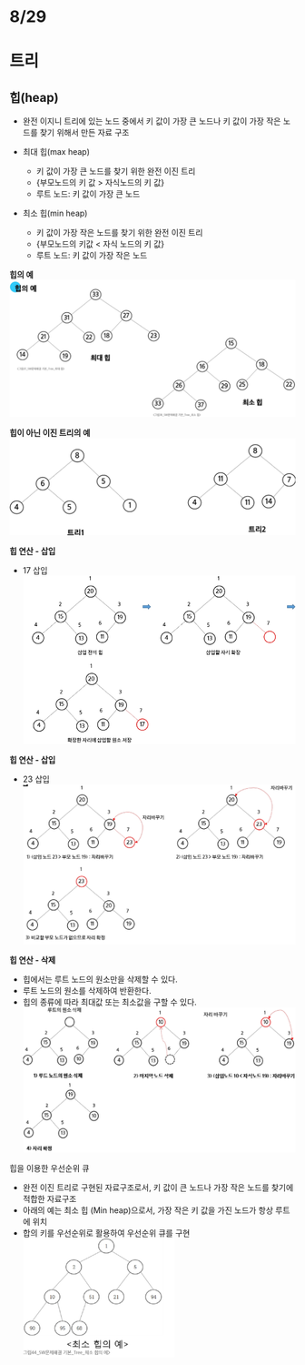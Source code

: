 # 8/29

# 트리

## 힙(heap)
- 완전 이지니 트리에 있는 노드 중에서 키 값이 가장 큰 노드나 키 값이 가장 작은 노드를 찾기 위해서 만든 자료 구조

- 최대 힙(max heap)
  - 키 값이 가장 큰 노드를 찾기 위한 완전 이진 트리
  - {부모노드의 키 값 > 자식노드의 키 값}
  - 루트 노드: 키 값이 가장 큰 노드

- 최소 힙(min heap)
  - 키 값이 가장 작은 노드를 찾기 위한 완전 이진 트리
  - {부모노드의 키값 < 자식 노드의 키 값}
  -  루트 노드: 키 값이 가장 작은 노드

**힙의 예**\
![alt text](<images/08_29/스크린샷 2025-08-29 084704.png>)

**힙이 아닌 이진 트리의 예**\
![alt text](<images/08_29/스크린샷 2025-08-29 084859.png>)

**힙 연산 - 삽입**
- 17 삽입\
![alt text](<images/08_29/스크린샷 2025-08-29 085239.png>)

**힙 연산 - 삽입**
- 23 삽입\
![alt text](<images/08_29/스크린샷 2025-08-29 085318.png>)

**힙 연산 - 삭제**
- 힙에서는 루트 노드의 원소만을 삭제할 수 있다.
- 루트 노드의 원소를 삭제하여 반환한다.
- 힙의 종류에 따라 최대값 또는 최소값을 구할 수 있다.\
![alt text](<images/08_29/스크린샷 2025-08-29 085434.png>)

힙을 이용한 우선순위 큐
- 완전 이진 트리로 구현된 자료구조로서, 키 값이 큰 노드나 가장 작은 노드를 찾기에 적합한 자료구조
- 아래의 예는 최소 힙 (Min heap)으로서, 가장 작은 키 값을 가진 노드가 항상 루트에 위치
- 합의 키를 우선순위로 활용하여 우선순위 큐를 구현\
![alt text](<images/08_29/스크린샷 2025-08-29 085552.png>)
